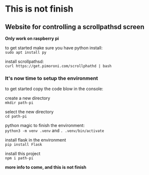 # This is not finish
## Website for controlling a scrollpathsd screen
**Only work on raspberry pi**

to get started make sure you have python install: <br>
`sudo apt install py`

install scrollpathsd: <br>
`curl https://get.pimoroni.com/scrollphathd | bash`

### It's now time to setup the environment

to get started copy the code blow in the console:

create a new directory <br>
`mkdir path-pi`

select the new directory <br>
`cd path-pi`

python magic to finish the environment: <br>
`python3 -m venv .venv`
and
`. .venv/bin/activate`

install flask in the environment <br>
`pip install Flask`

install this project <br>
`npm i path-pi`


**more info to come, and this is not finish**